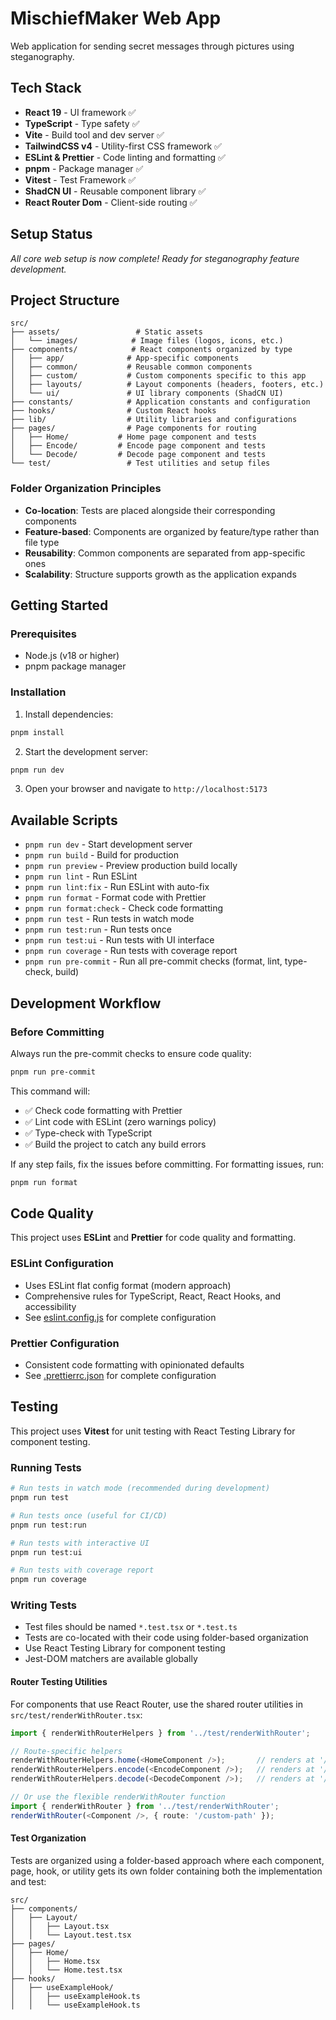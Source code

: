 # MischiefMaker Web App

Web application for sending secret messages through pictures using steganography.

## Tech Stack

- **React 19** - UI framework ✅
- **TypeScript** - Type safety ✅
- **Vite** - Build tool and dev server ✅
- **TailwindCSS v4** - Utility-first CSS framework ✅
- **ESLint & Prettier** - Code linting and formatting ✅
- **pnpm** - Package manager ✅
- **Vitest** - Test Framework ✅
- **ShadCN UI** - Reusable component library ✅
- **React Router Dom** - Client-side routing ✅

## Setup Status

_All core web setup is now complete! Ready for steganography feature development._

## Project Structure

```
src/
├── assets/                 # Static assets
│   └── images/            # Image files (logos, icons, etc.)
├── components/            # React components organized by type
│   ├── app/              # App-specific components
│   ├── common/           # Reusable common components
│   ├── custom/           # Custom components specific to this app
│   ├── layouts/          # Layout components (headers, footers, etc.)
│   └── ui/               # UI library components (ShadCN UI)
├── constants/            # Application constants and configuration
├── hooks/                # Custom React hooks
├── lib/                  # Utility libraries and configurations
├── pages/                # Page components for routing
│   ├── Home/           # Home page component and tests
│   ├── Encode/         # Encode page component and tests
│   └── Decode/         # Decode page component and tests
└── test/                 # Test utilities and setup files
```

### Folder Organization Principles

- **Co-location**: Tests are placed alongside their corresponding components
- **Feature-based**: Components are organized by feature/type rather than file type
- **Reusability**: Common components are separated from app-specific ones
- **Scalability**: Structure supports growth as the application expands

## Getting Started

### Prerequisites

- Node.js (v18 or higher)
- pnpm package manager

### Installation

1. Install dependencies:

```bash
pnpm install
```

2. Start the development server:

```bash
pnpm run dev
```

3. Open your browser and navigate to `http://localhost:5173`

## Available Scripts

- `pnpm run dev` - Start development server
- `pnpm run build` - Build for production
- `pnpm run preview` - Preview production build locally
- `pnpm run lint` - Run ESLint
- `pnpm run lint:fix` - Run ESLint with auto-fix
- `pnpm run format` - Format code with Prettier
- `pnpm run format:check` - Check code formatting
- `pnpm run test` - Run tests in watch mode
- `pnpm run test:run` - Run tests once
- `pnpm run test:ui` - Run tests with UI interface
- `pnpm run coverage` - Run tests with coverage report
- `pnpm run pre-commit` - Run all pre-commit checks (format, lint, type-check, build)

## Development Workflow

### Before Committing

Always run the pre-commit checks to ensure code quality:

```bash
pnpm run pre-commit
```

This command will:

- ✅ Check code formatting with Prettier
- ✅ Lint code with ESLint (zero warnings policy)
- ✅ Type-check with TypeScript
- ✅ Build the project to catch any build errors

If any step fails, fix the issues before committing. For formatting issues, run:

```bash
pnpm run format
```

## Code Quality

This project uses **ESLint** and **Prettier** for code quality and formatting.

### ESLint Configuration

- Uses ESLint flat config format (modern approach)
- Comprehensive rules for TypeScript, React, React Hooks, and accessibility
- See [eslint.config.js](eslint.config.js) for complete configuration

### Prettier Configuration

- Consistent code formatting with opinionated defaults
- See [.prettierrc.json](.prettierrc.json) for complete configuration

## Testing

This project uses **Vitest** for unit testing with React Testing Library for component testing.

### Running Tests

```bash
# Run tests in watch mode (recommended during development)
pnpm run test

# Run tests once (useful for CI/CD)
pnpm run test:run

# Run tests with interactive UI
pnpm run test:ui

# Run tests with coverage report
pnpm run coverage
```

### Writing Tests

- Test files should be named `*.test.tsx` or `*.test.ts`
- Tests are co-located with their code using folder-based organization
- Use React Testing Library for component testing
- Jest-DOM matchers are available globally

#### Router Testing Utilities

For components that use React Router, use the shared router utilities in `src/test/renderWithRouter.tsx`:

```typescript
import { renderWithRouterHelpers } from '../test/renderWithRouter';

// Route-specific helpers
renderWithRouterHelpers.home(<HomeComponent />);       // renders at '/'
renderWithRouterHelpers.encode(<EncodeComponent />);   // renders at '/encode'
renderWithRouterHelpers.decode(<DecodeComponent />);   // renders at '/decode'

// Or use the flexible renderWithRouter function
import { renderWithRouter } from '../test/renderWithRouter';
renderWithRouter(<Component />, { route: '/custom-path' });
```

#### Test Organization

Tests are organized using a folder-based approach where each component, page, hook, or utility gets its own folder containing both the implementation and test:

```
src/
├── components/
│   ├── Layout/
│   │   ├── Layout.tsx
│   │   └── Layout.test.tsx
├── pages/
│   ├── Home/
│   │   ├── Home.tsx
│   │   └── Home.test.tsx
├── hooks/
│   ├── useExampleHook/
│   │   ├── useExampleHook.ts
│   │   └── useExampleHook.ts
```
